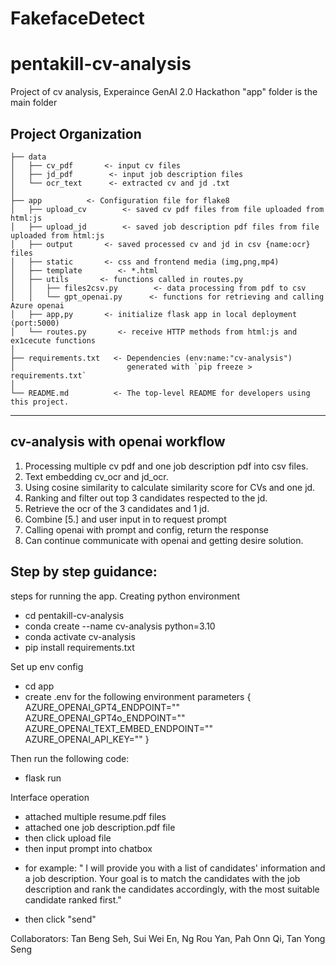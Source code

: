 # FakefaceDetect
# pentakill-cv-analysis
Project of cv analysis, Experaince GenAI 2.0 Hackathon 
"app" folder is the main folder


## Project Organization

```
├── data
│   ├── cv_pdf       <- input cv files
│   ├── jd_pdf        <- input job description files
│   └── ocr_text      <- extracted cv and jd .txt
│
├── app          <- Configuration file for flake8
│   ├── upload_cv        <- saved cv pdf files from file uploaded from html:js
│   ├── upload_jd        <- saved job description pdf files from file uploaded from html:js
│   ├── output       <- saved processed cv and jd in csv {name:ocr} files
│   ├── static       <- css and frontend media (img,png,mp4) 
│   ├── template        <- *.html 
│   ├── utils       <- functions called in routes.py
│   │   ├── files2csv.py        <- data processing from pdf to csv
│   │   └── gpt_openai.py      <- functions for retrieving and calling Azure openai 
│   ├── app,py       <- initialize flask app in local deployment (port:5000)
│   └── routes.py       <- receive HTTP methods from html:js and ex1cecute functions
│
├── requirements.txt   <- Dependencies (env:name:"cv-analysis")
│                         generated with `pip freeze > requirements.txt`
│
└── README.md          <- The top-level README for developers using this project.
```

--------
## cv-analysis with openai workflow
1. Processing multiple cv pdf and one job description pdf into csv files.
2. Text embedding cv_ocr and jd_ocr.
3. Using cosine similarity to calculate similarity score for CVs and one jd.
4. Ranking and filter out top 3 candidates respected to the jd.
5. Retrieve the ocr of the 3 candidates and 1 jd.
6. Combine [5.] and user input in to request prompt 
7. Calling openai with prompt and config, return the response
8. Can continue communicate with openai and getting desire solution.

## Step by step guidance:
steps for running the app.
Creating python environment
- cd pentakill-cv-analysis
- conda create --name cv-analysis python=3.10
- conda activate cv-analysis
- pip install requirements.txt

Set up env config
- cd app
- create .env for the following environment parameters
{
AZURE_OPENAI_GPT4_ENDPOINT=""
AZURE_OPENAI_GPT4o_ENDPOINT=""
AZURE_OPENAI_TEXT_EMBED_ENDPOINT=""
AZURE_OPENAI_API_KEY=""
}

Then run the following code:
- flask run

Interface operation
- attached multiple resume.pdf files
- attached one job description.pdf file
- then click upload file
- then input prompt into chatbox
+ for example: " I will provide you with a list of candidates' information and a job description. Your goal is to match the candidates with the job description and rank the candidates accordingly, with the most suitable candidate ranked first."
- then click "send"

Collaborators: Tan Beng Seh, Sui Wei En, Ng Rou Yan, Pah Onn Qi, Tan Yong Seng
